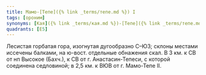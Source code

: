 ```yaml
---
title: Мамо-[Тепе]({% link _terms/тепе.md %}) I
tags: [ороним]
synonyms: [Кая]({% link _terms/кая.md %})-[Тепе]({% link _terms/тепе.md %})
quadrants: [Е5]
---
```


Лесистая горбатая гора, изогнутая дугообразно С–ЮЗ; склоны местами иссечены
балками, на ю-вост. отдельные обнажения скал. В 3 км. к СВ от нп Высокое
(Бахч.), к СВ от г. Анастасин-Тепеси, с которой соединена седловиной; в 2,5 км.
к ВЮВ от г. Мамо-Тепе II.
